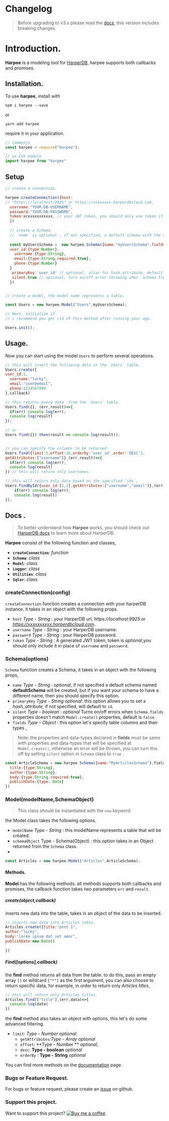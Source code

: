  # Changelog
> Before upgrading to v3.x please read the [docs](https://harpee-docs.netlify.app), this version includes breaking changes. 

# Introduction.
**Harpee** is a modeling tool for [HarperDB](https://harperdb.io/?utm_source=luckyvictory), harpee supports both callbacks and promises.


## Installation.
To use **harpee**, install with

`npm i harpee --save`

or 

`yarn add harpee`

require it in your application.

```js
// commonjs
const harpee = require("harpee");

// as ES6 module
import harpee from "harpee"

```

## Setup
```js
// create a connection.

harpee.createConnection({host:
// "https://localhost:9925" or https://xxxxxxxx.harperdbcloud.com,
  username:"YOUR-DB-USERNAME",
  password:"YOUR-DB-PASSWORD",
  token:xcxxxxxxxxxxx, // your JWT token, you should only use token if no `username` and `password`.
  })
  
  // create a Schema.
  // `name` is optional , if not specified, a default schema with the name `defaultSchema` will be created.
  
  const myUsersSchema =  new harpee.Schema({name:"myUsersSchema",fields:{
  user_id:{type:Number},
    username:{type:String},
    email:{type:String,required:true},
    phone:{type:Number}
  }
   primaryKey:'user_id' // optional, alias for hash_attribute, default 'id'
   silent:true // optional, turn on/off error throwing when `Schema.fields` doesn't match `Model.create` value, default false
  })


// create a model, the model name represents a table.

const Users = new harpee.Model("Users",myUsersSchema);

// Next, initialize it.
// i recommend you get rid of this method after running your app.

Users.init();

```
## Usage.
Now you can start using the model `Users` to perform several operations.
```js
// this will insert the following data in the `Users` table.
Users.create({
user_id:1,
  username:"lucky",
  email:"user@email",
  phone:1234567890
},callback)

```
```js
// this returns every data  from the `Users` table.
Users.find({}, (err,result)=>{
  if(err) console.log(err);
  console.log(result)
});

// or
Users.find({}).then(result => console.log(result));


// you can specify the columns to be returned.
Users.find({limit:5,offset:10,orderby:'user_id',order:'DESC'2,
getAttributes:["username"]},(err,result)=>{
  if(err) console.log(err);
  console.log(result)
}) // this will return only usernames.


```
```js
// this will return only data based on the specified `ids`,
Users.findById({user_id:[1,2],getAttributes:["username","email"]},(err,result)=>{
    if(err) console.log(err);
    console.log(result)
});

```
## Docs .
> To better understand how **Harpee** works, you should check out [HarperDB docs](https://harperdb.io/docs/overview/?utm_source=luckyvictory) to learn more about HarperDB.


**Harpee** consist of the following function and classes,

- **`createConnection`**: *function*
- **`Schema`**: *class*
- **`Model`**: *class*
- **`Logger`**: *class*
- **`Utilities`**: *class*
- **`Sqler`**: *class*

### createConnection(config)
`createConnection` function creates a connection with your harperDB instance. it takes in an object with the following props.
  - `host` *Type - String* : your HarperDB url, *https://localhost:9925* or *https://xxxxxxxxxx.harperdbcloud.com*.
  - `username` *Type - String* : your HarperDB username.
  - `password` *Type - String* : your HarperDB password.
  - `token` *Type - String* : A generated JWT token, token is *optional*,you should only include it in place of `username` and `password`. 

### Schema(options)
 `Schema` function creates a Schema, it takes in an object with the following props, 
   - `name` *Type - String* :  *optional*, if not specified a default schema named **defaultSchema** will be created, but if you want your schema to have a different name, then you should specify this option.   
   - `primaryKey` *Type - String* _*optional*_: this option allows you to set a *hash_attribute*, if not specified, will default to `id`.
   - `silent` *Type - boolean* : *optional* Turns on/off errors when `Schema.fields` properties doesn't match `Model.create()` properties, default is `false`.
   - `fields` *Type - Object* : this option let's specify table columns and their types ,
 
  > Note: the properties and data-types declared in **fields** must be same with properties and data-types that will be specified at `Model.create()`, otherwise an error will be thrown, you can turn this off by setting `silent` option in `Schema` class to `true` .

```js
const ArticleSchema = new harpee.Schema({name:"MyArticlesSchema"},fields:{
  title:{type:String},
  author:{type:String},
  body:{type:String,required:true},
  publishDate:{type: Date}
})
```
 
### Model(modelName,SchemaObject)

> This class should be instantiated with the `new` keyword. 

the Model class takes the following options.
   - `modelName` *Type - String* : this modelName represents a table that will be created.
  - `schemaObject` Type - Schema(Object) : this option takes in an Object returned from the `Schema` class.
  - 
```js
const Articles = new harpee.Model("Articles",ArticleSchema);

```
#### Methods.

**Model** has the following methods. all methods supports both callbacks and promises, the callback function takes two parameters `err` and `result`.
##### create(object,callback)
inserts new data into the table, takes in an object of the data to be inserted.

  ```js
  // inserts new data into Articles table.
  Articles.create({title:"post 1", 
  author:"lucky",
  body:"lorem ipsum dot set amor",
  publishDate:new Date()
    
  })
  ```
  ##### Find([options],callback)
  
  the **find** method returns all data from the table. to do this, pass an empty array `[]` or wildcard `["*"]` as the first argument, you can also choose to return specific data, for example, in order to return only *Articles titles*, 
  ```js
  // this will return only Articles titles.
  Articles.find(["title"],(err,data)=>{
    console.log(data)
  })
  ```
the **find** method also takes an object with options, this let's do some advanced filtering.
  - `limit`: *Type - Number* *optional*: 
      - `getAttributes`:*Type - Array* *optional*
      - `offset`: **Type - Number ** *optional*, 
      - `desc`: **Type - boolean** *optional*
      - `orderBy` : **Type - String** *optional* 

You can find more methods on the [documentation](https://harpee-docs.netlify.app/model) page.

### Bugs or Feature Request.
For bugs or feature request, please create an [issue](https://github.com/lucky-victory/harpee/issues) on github.

### Support this project.
Want to support this project? [![Buy me a coffee](https://raw.githubusercontent.com/Lucky-victory/folio/main/files/images/yellow-button.png)](https://buymeacoffee.com/luckyvictory).